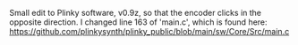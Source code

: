 Small edit to Plinky software, v0.9z, so that the encoder clicks in the opposite direction. I changed line 163 of 'main.c', which is found here: https://github.com/plinkysynth/plinky_public/blob/main/sw/Core/Src/main.c

